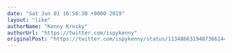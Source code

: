 ```yaml
---
date: "Sat Jun 01 16:56:30 +0000 2019"
layout: "like"
authorName: "Kenny Krosky"
authorUrl: "https://twitter.com/ispykenny"
originalPost: "https://twitter.com/ispykenny/status/1134866319407366144"
---
```

